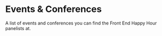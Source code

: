 # Events & Conferences
A list of events and conferences you can find the Front End Happy Hour panelists at.
